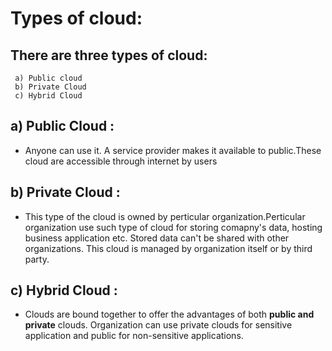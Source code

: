 # Types of cloud:
## There are three types of cloud:
     a) Public cloud
     b) Private Cloud
     c) Hybrid Cloud
     
## a) Public Cloud :
* Anyone can use it. A service provider makes it available to public.These cloud are accessible through internet by users

## b) Private Cloud :
* This type of the cloud is owned by perticular organization.Perticular organization use such type of cloud for storing comapny's data, hosting business application etc. Stored data can't be shared with other organizations. This cloud is managed by organization itself or by third party.

## c) Hybrid Cloud :
* Clouds are bound together to offer the advantages of both **public and private** clouds. Organization can use private clouds for sensitive application and public for non-sensitive applications.
